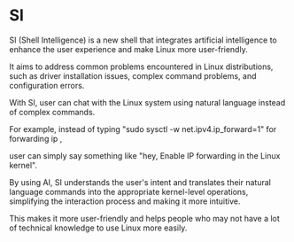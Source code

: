 # SI

SI (Shell Intelligence) is a new shell that integrates artificial intelligence to enhance the user experience and make Linux more user-friendly.

It aims to address common problems encountered in Linux distributions, such as driver installation issues, complex command problems, and configuration errors.

With SI, user can chat with the Linux system using natural language instead of complex commands.

For example, instead of typing "sudo sysctl -w net.ipv4.ip_forward=1" for forwarding ip ,

user can simply say something like "hey, Enable IP forwarding in the Linux kernel".

By using AI, SI understands the user's intent and translates their natural language commands into the appropriate kernel-level operations, simplifying the interaction process and making it more intuitive.

This makes it more user-friendly and helps people who may not have a lot of technical knowledge to use Linux more easily.
